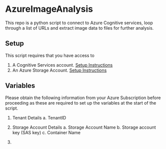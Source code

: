# AzureImageAnalysis
This repo is a python script to connect to Azure Cognitive services, loop through a list of URLs and extract image data to files for further analysis.

## Setup

This script requires that you have access to

1. A Cognitive Services account. [Setup Instructions](https://learn.microsoft.com/en-us/azure/cognitive-services/cognitive-services-apis-create-account?tabs=multiservice%2Canomaly-detector%2Clanguage-service%2Ccomputer-vision%2Cwindows)
2. An Azure Storage Account.  [Setup Instructions](https://learn.microsoft.com/en-us/azure/storage/common/storage-account-create?tabs=azure-portal)

## Variables

Please obtain the following information from your Azure Subscription before proceeding as these are required to set up the variables at the start of the script.

1. Tenant Details
a. TenantID

1. Storage Account Details
a. Storage Account Name
b. Storage account key (SAS key)
c. Container Name

2. 
